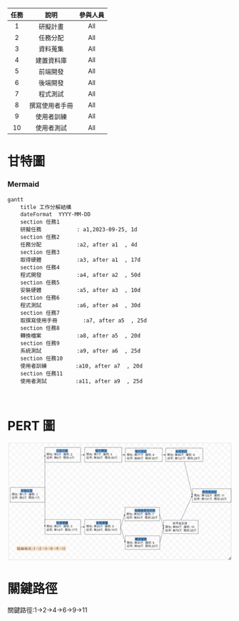 | 任務 | 說明 | 參與人員 |
|:-------:|:-------:|:------:|
| 1 | 研擬計畫| All |
| 2 | 任務分配 | All |
| 3 | 資料蒐集 | All |
| 4 | 建置資料庫 | All |
| 5 | 前端開發 | All |
| 6 | 後端開發 | All |
| 7 | 程式測試 | All |
| 8 | 撰寫使用者手冊 | All |
| 9 | 使用者訓練 | All |
| 10 | 使用者測試| All |

# 甘特圖
### Mermaid
```mermaid
gantt
    title 工作分解結構
    dateFormat  YYYY-MM-DD
    section 任務1
    研擬任務           : a1,2023-09-25, 1d
    section 任務2
    任務分配           :a2, after a1  , 4d    
    section 任務3
    取得硬體           :a3, after a1  , 17d
    section 任務4
    程式開發           :a4, after a2  , 50d    
    section 任務5
    安裝硬體           :a5, after a3  , 10d    
    section 任務6
    程式測試           :a6, after a4  , 30d   
    section 任務7
    取撰寫使用手冊        :a7, after a5  , 25d
    section 任務8
    轉換檔案           :a8, after a5  , 20d
    section 任務9
    系統測試           :a9, after a6  , 25d
    section 任務10
    使用者訓練         :a10, after a7  , 20d
    section 任務11
    使用者測試         :a11, after a9  , 25d
    
            
```
# PERT 圖
![pert](pert.png "pert")


# 關鍵路徑
關鍵路徑:1->2->4->6->9->11

